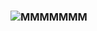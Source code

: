 ### ![MMMMMMM](https://www.google.com/imgres?imgurl=https%3A%2F%2Fpostmediadriving.files.wordpress.com%2F2013%2F08%2F85376891.jpg%3Fquality%3D80%26strip%3Dall%26w%3D580%26h%3D370%26crop%3D1&imgrefurl=https%3A%2F%2Fdriving.ca%2Fford%2Ffocus%2Freviews%2Froad-test%2Froad-test-2000-ford-focus-zx3-2&tbnid=LUMS9sOWH_ji2M&vet=12ahUKEwil75nQre7qAhV2mJ4KHW6YBygQMygGegUIARDqAQ..i&docid=3FKlCbDftpd-EM&w=580&h=370&q=ford%20focus%202000&ved=2ahUKEwil75nQre7qAhV2mJ4KHW6YBygQMygGegUIARDqAQ)

<!--
**Cris581416/Cris581416** is a ✨ _special_ ✨ repository because its `README.md` (this file) appears on your GitHub profile.

Here are some ideas to get you started:

- 🔭 I’m currently working on ...
- 🌱 I’m currently learning ...
- 👯 I’m looking to collaborate on ...
- 🤔 I’m looking for help with ...
- 💬 Ask me about ...
- 📫 How to reach me: ...
- 😄 Pronouns: ...
- ⚡ Fun fact: ...
-->
